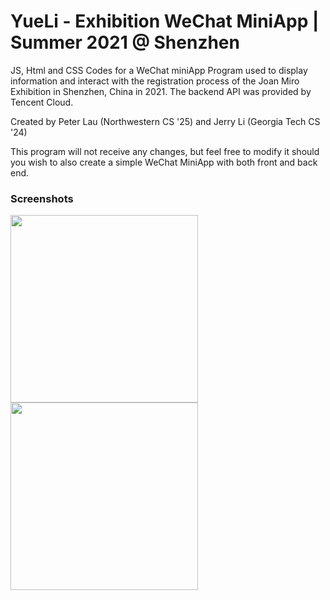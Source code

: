 # YueLi - Exhibition WeChat MiniApp | Summer 2021 @ Shenzhen

JS, Html and CSS Codes for a WeChat miniApp Program used to display information and interact with the registration process of the Joan Miro Exhibition in Shenzhen, China in 2021. The backend API was provided by Tencent Cloud.

Created by Peter Lau (Northwestern CS '25) and Jerry Li (Georgia Tech CS '24)

This program will not receive any changes, but feel free to modify it should you wish to also create a simple WeChat MiniApp with both front and back end.

### Screenshots
<img src="https://user-images.githubusercontent.com/60567905/184280719-1e823bf6-3014-4bc3-a40b-8a41468084f2.JPEG" width="300">  <img src="https://user-images.githubusercontent.com/60567905/184280829-358495a8-d0aa-4122-afca-2ed11ee9f076.JPEG" width="300">
